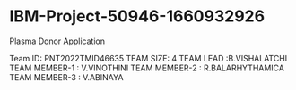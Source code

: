 # IBM-Project-50946-1660932926
Plasma Donor Application

Team ID: PNT2022TMID46635
TEAM SIZE: 4
TEAM LEAD :B.VISHALATCHI
TEAM MEMBER-1 : V.VINOTHINI
TEAM MEMBER-2 : R.BALARHYTHAMICA
TEAM MEMBER-3 : V.ABINAYA
